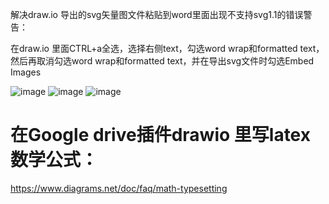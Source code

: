 解决draw.io 导出的svg矢量图文件粘贴到word里面出现不支持svg1.1的错误警告：

在draw.io 里面CTRL+a全选，选择右侧text，勾选word wrap和formatted text，然后再取消勾选word wrap和formatted text，并在导出svg文件时勾选Embed Images

![image](https://user-images.githubusercontent.com/53358372/121629470-cf3d8300-caad-11eb-9420-e07faad4bd06.png)
![image](https://user-images.githubusercontent.com/53358372/121629500-e0868f80-caad-11eb-90ca-4692f06d25e8.png)
![image](https://user-images.githubusercontent.com/53358372/121629518-eda37e80-caad-11eb-86e6-85de081eae10.png)

# 在Google drive插件drawio 里写latex数学公式：
https://www.diagrams.net/doc/faq/math-typesetting

